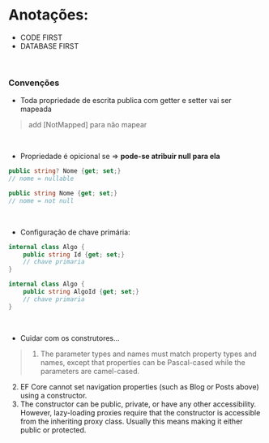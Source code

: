 # Anotações:


- CODE FIRST
- DATABASE FIRST

</br>

### Convenções
- Toda propriedade de escrita publica com getter e setter vai ser mapeada
> add [NotMapped] para não mapear
</br>

- Propriedade é opicional se => **pode-se atribuir null para ela**
```csharp
public string? Nome {get; set;}
// nome = nullable
```
```csharp
public string Nome {get; set;}
// nome = not null
```
</br>

- Configuração de chave primária:
```csharp
internal class Algo {
    public string Id {get; set;}
    // chave primaria
}
```

```csharp
internal class Algo {
    public string AlgoId {get; set;}
    // chave primaria
}
```
</br>

- Cuidar com os construtores...
> 1. The parameter types and names must match property types and names, except that properties can be Pascal-cased while the parameters are camel-cased.
2. EF Core cannot set navigation properties (such as Blog or Posts above) using a constructor.
3. The constructor can be public, private, or have any other accessibility. However, lazy-loading proxies require that the constructor is accessible from the inheriting proxy class. Usually this means making it either public or protected.

